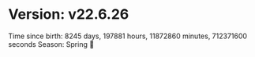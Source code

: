 # Version: v22.6.26
Time since birth: 8245 days, 197881 hours, 11872860 minutes, 712371600 seconds
Season: Spring 🌸
